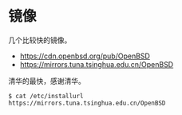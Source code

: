 # 镜像

几个比较快的镜像。

* https://cdn.openbsd.org/pub/OpenBSD
* https://mirrors.tuna.tsinghua.edu.cn/OpenBSD

清华的最快，感谢清华。

```
$ cat /etc/installurl
https://mirrors.tuna.tsinghua.edu.cn/OpenBSD
```

